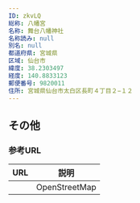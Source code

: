 ```yaml
---
ID: zkvLQ
総称: 八幡宮
名称: 舞台八幡神社
名称読み: null
別名: null
都道府県: 宮城県
区域: 仙台市
緯度: 38.2303497
経度: 140.8833123
郵便番号: 9820011
住所: 宮城県仙台市太白区長町４丁目２−１２
---
```


## その他

### 参考URL

| URL | 説明          |
| --- | ------------- |
|     | OpenStreetMap |
